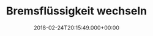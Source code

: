 ---
title: Bremsflüssigkeit wechseln 
date: '2018-02-24T20:15:49.000+00:00'
angebot: Ja
preis: "39,00"
von: 24.02.2019
bis: 30.02.2019
preis_information: Festpreis
---
